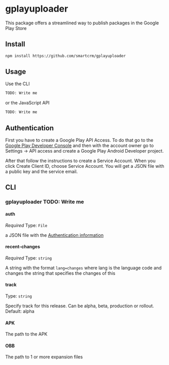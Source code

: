 # gplayuploader

This package offers a streamlined way to publish packages in the Google Play Store

## Install

```bash
npm install https://github.com/smartcrm/gplayuploader
```

## Usage

Use the CLI

```bash
TODO: Write me
```

or the JavaScript API

```javascript
TODO: Write me
```

## Authentication

First you have to create a Google Play API Access. To do that go to the
[Google Play Developer Console](https://play.google.com/apps/publish) and then
with the account owner go to Settings -> API access and create a Google Play
Android Developer project.

After that follow the instructions to create a Service Account.
When you click Create Client ID, choose Service Account. You will get a JSON file
with a public key and the service email.

## CLI

### gplayuploader TODO: Write me

#### auth

_Required_
Type: `File`

a JSON file with the [Authentication information](#authentication)

#### recent-changes

_Required_
Type: `string`

A string with the format `lang=changes` where lang is the language code and changes the string that specifies the changes of this

#### track

Type: `string`

Specify track for this release. Can be alpha, beta, production or rollout. Default: alpha

#### APK

The path to the APK

#### OBB

The path to 1 or more expansion files
